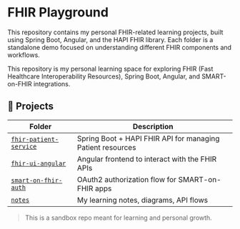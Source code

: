 # FHIR Playground
This repository contains my personal FHIR-related learning projects, built using Spring Boot, Angular, and the HAPI FHIR library. Each folder is a standalone demo focused on understanding different FHIR components and workflows.

This repository is my personal learning space for exploring FHIR (Fast Healthcare Interoperability Resources), Spring Boot, Angular, and SMART-on-FHIR integrations.

## 🔧 Projects

| Folder | Description |
|--------|-------------|
| [`fhir-patient-service`](./fhir-patient-service) | Spring Boot + HAPI FHIR API for managing Patient resources |
| [`fhir-ui-angular`](./fhir-ui-angular) | Angular frontend to interact with the FHIR APIs |
| [`smart-on-fhir-auth`](./smart-on-fhir-auth) | OAuth2 authorization flow for SMART-on-FHIR apps |
| [`notes`](./notes) | My learning notes, diagrams, API flows |

> This is a sandbox repo meant for learning and personal growth.
